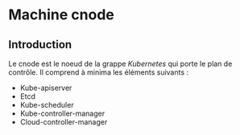 # Machine cnode

## Introduction

Le cnode est le noeud de la grappe *Kubernetes* qui porte le plan de contrôle. Il comprend à minima
les éléments suivants :

* Kube-apiserver
* Etcd
* Kube-scheduler
* Kube-controller-manager
* Cloud-controller-manager
